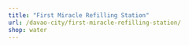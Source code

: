 ```yaml
---
title: "First Miracle Refilling Station"
url: /davao-city/first-miracle-refilling-station/
shop: water
---
```

